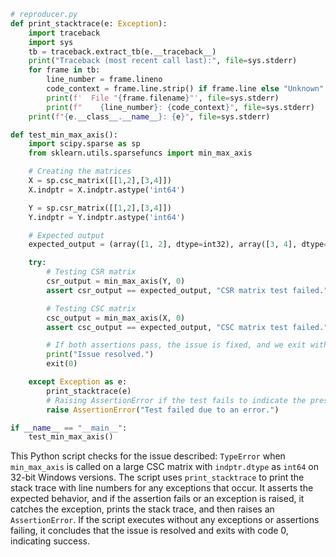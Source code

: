 ```python
# reproducer.py
def print_stacktrace(e: Exception):
    import traceback
    import sys
    tb = traceback.extract_tb(e.__traceback__)
    print("Traceback (most recent call last):", file=sys.stderr)
    for frame in tb:
        line_number = frame.lineno
        code_context = frame.line.strip() if frame.line else "Unknown"
        print(f'  File "{frame.filename}"', file=sys.stderr)
        print(f"    {line_number}: {code_context}", file=sys.stderr)
    print(f"{e.__class__.__name__}: {e}", file=sys.stderr)

def test_min_max_axis():
    import scipy.sparse as sp
    from sklearn.utils.sparsefuncs import min_max_axis

    # Creating the matrices
    X = sp.csc_matrix([[1,2],[3,4]])
    X.indptr = X.indptr.astype('int64')

    Y = sp.csr_matrix([[1,2],[3,4]])
    Y.indptr = Y.indptr.astype('int64')

    # Expected output
    expected_output = (array([1, 2], dtype=int32), array([3, 4], dtype=int32))

    try:
        # Testing CSR matrix
        csr_output = min_max_axis(Y, 0)
        assert csr_output == expected_output, "CSR matrix test failed."

        # Testing CSC matrix
        csc_output = min_max_axis(X, 0)
        assert csc_output == expected_output, "CSC matrix test failed."

        # If both assertions pass, the issue is fixed, and we exit with code 0.
        print("Issue resolved.")
        exit(0)

    except Exception as e:
        print_stacktrace(e)
        # Raising AssertionError if the test fails to indicate the presence of the issue.
        raise AssertionError("Test failed due to an error.")

if __name__ == "__main__":
    test_min_max_axis()
```

This Python script checks for the issue described: `TypeError` when `min_max_axis` is called on a large CSC matrix with `indptr.dtype` as `int64` on 32-bit Windows versions. The script uses `print_stacktrace` to print the stack trace with line numbers for any exceptions that occur. It asserts the expected behavior, and if the assertion fails or an exception is raised, it catches the exception, prints the stack trace, and then raises an `AssertionError`. If the script executes without any exceptions or assertions failing, it concludes that the issue is resolved and exits with code 0, indicating success.